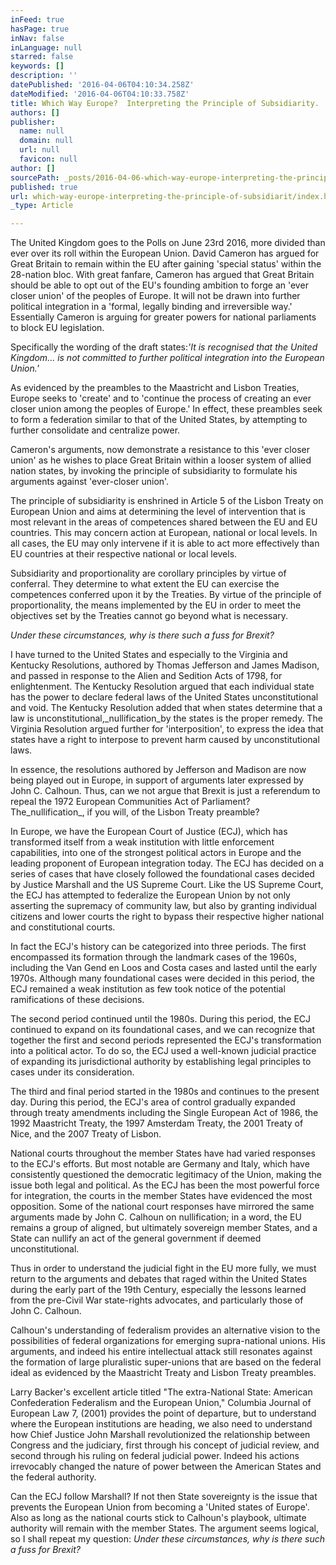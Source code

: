 ```yaml
---
inFeed: true
hasPage: true
inNav: false
inLanguage: null
starred: false
keywords: []
description: ''
datePublished: '2016-04-06T04:10:34.258Z'
dateModified: '2016-04-06T04:10:33.758Z'
title: Which Way Europe?  Interpreting the Principle of Subsidiarity.
authors: []
publisher:
  name: null
  domain: null
  url: null
  favicon: null
author: []
sourcePath: _posts/2016-04-06-which-way-europe-interpreting-the-principle-of-subsidiarit.md
published: true
url: which-way-europe-interpreting-the-principle-of-subsidiarit/index.html
_type: Article

---
```

The United Kingdom goes to the Polls on June 23rd 2016, more divided than ever over its roll within the European Union.  David Cameron has argued for Great Britain to remain within the EU after gaining 'special status' within the 28-nation bloc.  With great fanfare, Cameron has argued that Great Britain should be able to opt out of the EU's founding ambition to forge an 'ever closer union' of the peoples of Europe. It will not be drawn into further political integration in a 'formal, legally binding and irreversible way.' Essentially Cameron is arguing for greater powers for national parliaments to block EU legislation.

Specifically the wording of the draft states:_'It is recognised that the United Kingdom... is not committed to further political integration into the European Union.'_

As evidenced by the preambles to the Maastricht and Lisbon Treaties, Europe seeks to 'create' and to 'continue the process of creating an ever closer union among the peoples of Europe.'  In effect, these preambles seek to form a federation similar to that of the United States, by attempting to further consolidate and centralize power.

Cameron's arguments, now demonstrate a resistance to this 'ever closer union' as he wishes to place Great Britain within a looser system of allied nation states, by invoking the principle of subsidiarity to formulate his arguments against 'ever-closer union'.

The principle of subsidiarity is enshrined in Article 5 of the Lisbon Treaty on European Union and aims at determining the level of intervention that is most relevant in the areas of competences shared between the EU and EU countries.  This may concern action at European, national or local levels.  In all cases, the EU may only intervene if it is able to act more effectively than EU countries at their respective national or local levels.

Subsidiarity and proportionality are corollary principles by virtue of conferral.  They determine to what extent the EU can exercise the competences conferred upon it by the Treaties.  By virtue of the principle of proportionality, the means implemented by the EU in order to meet the objectives set by the Treaties cannot go beyond what is necessary. 

_Under these circumstances, why is there such a fuss for Brexit?_

I have turned to the United States and especially to the Virginia and Kentucky Resolutions, authored by Thomas Jefferson and James Madison, and passed in response to the Alien and Sedition Acts of 1798, for enlightenment.  The Kentucky Resolution argued that each individual state has the power to declare federal laws of the United States unconstitutional and void.  The Kentucky Resolution added that when states determine that a law is unconstitutional,_nullification_by the states is the proper remedy.  The Virginia Resolution argued further for 'interposition', to express the idea that states have a right to interpose to prevent harm caused by unconstitutional laws.

In essence, the resolutions authored by Jefferson and Madison are now being played out in Europe, in support of arguments later expressed by John C. Calhoun.  Thus, can we not argue that Brexit is just a referendum to repeal the 1972 European Communities Act of Parliament?  The_nullification_, if you will, of the Lisbon Treaty preamble?

In Europe, we have the European Court of Justice (ECJ), which has transformed itself from a weak institution with little enforcement capabilities, into one of the strongest political actors in Europe and the leading proponent of European integration today. The ECJ has decided on a series of cases that have closely followed the foundational cases decided by Justice Marshall and the US Supreme Court.  Like the US Supreme Court, the ECJ has attempted to federalize the European Union by not only asserting the supremacy of community law, but also by granting individual citizens and lower courts the right to bypass their respective higher national and constitutional courts.

In fact the ECJ's history can be categorized into three periods.  The first encompassed its formation through the landmark cases of the 1960s, including the Van Gend en Loos and Costa cases and lasted until the early 1970s.  Although many foundational cases were decided in this period, the ECJ remained a weak institution as few took notice of the potential ramifications of these decisions.

The second period continued until the 1980s.  During this period, the ECJ continued to expand on its foundational cases, and we can recognize that together the first and second periods represented the ECJ's transformation into a political actor. To do so, the ECJ used a well-known judicial practice of expanding its jurisdictional authority by establishing legal principles to cases under its consideration. 

The third and final period started in the 1980s and continues to the present day.  During this period, the ECJ's area of control gradually expanded through treaty amendments including the Single European Act of 1986, the 1992 Maastricht Treaty, the 1997 Amsterdam Treaty, the 2001 Treaty of Nice, and the 2007 Treaty of Lisbon.

National courts throughout the member States have had varied responses to the ECJ's efforts.  But most notable are Germany and Italy, which have consistently questioned the democratic legitimacy of the Union, making the issue both legal and political.  As the ECJ has been the most powerful force for integration, the courts in the member States have evidenced the most opposition. Some of the national court responses have mirrored the same arguments made by John C. Calhoun on nullification; in a word, the EU remains a group of aligned, but ultimately sovereign member States, and a State can nullify an act of the general government if deemed unconstitutional.

Thus in order to understand the judicial fight in the EU more fully, we must return to the arguments and debates that raged within the United States during the early part of the 19th Century, especially the lessons learned from the pre-Civil War state-rights advocates, and particularly those of John C. Calhoun.

Calhoun's understanding of federalism provides an alternative vision to the possibilities of federal organizations for emerging supra-national unions.  His arguments, and indeed his entire intellectual attack still resonates against the formation of large pluralistic super-unions that are based on the federal ideal as evidenced by the Maastricht Treaty and Lisbon Treaty preambles.

Larry Backer's excellent article titled "The extra-National State: American Confederation Federalism and the European Union," Columbia Journal of European Law 7, (2001) provides the point of departure, but to understand where the European institutions are heading, we also need to understand how Chief Justice John Marshall revolutionized the relationship between Congress and the judiciary, first through his concept of judicial review, and second through his ruling on federal judicial power.  Indeed his actions irrevocably changed the nature of power between the American States and the federal authority. 

Can the ECJ follow Marshall?  If not then State sovereignty is the issue that prevents the European Union from becoming a 'United states of Europe'.  Also as long as the national courts stick to Calhoun's playbook, ultimate authority will remain with the member States.  The argument seems logical, so I shall repeat my question: _Under these circumstances, why is there such a fuss for Brexit?_